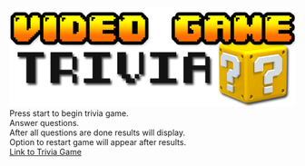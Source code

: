 <img src="assets/images/banner.png" alt="banner">
Press start to begin trivia game.<br>
Answer questions.<br>
After all questions are done results will display.<br>
Option to restart game will appear after results.<br>
<a href="https://maguirre13.github.io/TriviaGame" target="_blank">Link to Trivia Game</a>
